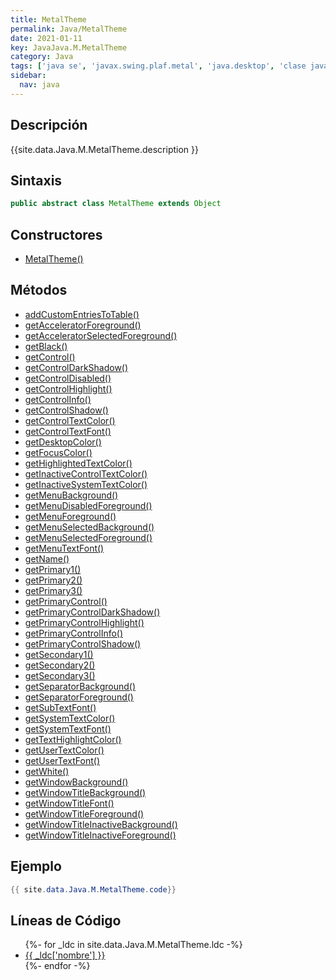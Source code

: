 ```yaml
---
title: MetalTheme
permalink: Java/MetalTheme
date: 2021-01-11
key: JavaJava.M.MetalTheme
category: Java
tags: ['java se', 'javax.swing.plaf.metal', 'java.desktop', 'clase java', 'Java 1.0']
sidebar: 
  nav: java
---
```


## Descripción
{{site.data.Java.M.MetalTheme.description }}

## Sintaxis
~~~java
public abstract class MetalTheme extends Object
~~~

## Constructores
* [MetalTheme()](/Java/MetalTheme/MetalTheme/)

## Métodos
* [addCustomEntriesToTable()](/Java/MetalTheme/addCustomEntriesToTable)
* [getAcceleratorForeground()](/Java/MetalTheme/getAcceleratorForeground)
* [getAcceleratorSelectedForeground()](/Java/MetalTheme/getAcceleratorSelectedForeground)
* [getBlack()](/Java/MetalTheme/getBlack)
* [getControl()](/Java/MetalTheme/getControl)
* [getControlDarkShadow()](/Java/MetalTheme/getControlDarkShadow)
* [getControlDisabled()](/Java/MetalTheme/getControlDisabled)
* [getControlHighlight()](/Java/MetalTheme/getControlHighlight)
* [getControlInfo()](/Java/MetalTheme/getControlInfo)
* [getControlShadow()](/Java/MetalTheme/getControlShadow)
* [getControlTextColor()](/Java/MetalTheme/getControlTextColor)
* [getControlTextFont()](/Java/MetalTheme/getControlTextFont)
* [getDesktopColor()](/Java/MetalTheme/getDesktopColor)
* [getFocusColor()](/Java/MetalTheme/getFocusColor)
* [getHighlightedTextColor()](/Java/MetalTheme/getHighlightedTextColor)
* [getInactiveControlTextColor()](/Java/MetalTheme/getInactiveControlTextColor)
* [getInactiveSystemTextColor()](/Java/MetalTheme/getInactiveSystemTextColor)
* [getMenuBackground()](/Java/MetalTheme/getMenuBackground)
* [getMenuDisabledForeground()](/Java/MetalTheme/getMenuDisabledForeground)
* [getMenuForeground()](/Java/MetalTheme/getMenuForeground)
* [getMenuSelectedBackground()](/Java/MetalTheme/getMenuSelectedBackground)
* [getMenuSelectedForeground()](/Java/MetalTheme/getMenuSelectedForeground)
* [getMenuTextFont()](/Java/MetalTheme/getMenuTextFont)
* [getName()](/Java/MetalTheme/getName)
* [getPrimary1()](/Java/MetalTheme/getPrimary1)
* [getPrimary2()](/Java/MetalTheme/getPrimary2)
* [getPrimary3()](/Java/MetalTheme/getPrimary3)
* [getPrimaryControl()](/Java/MetalTheme/getPrimaryControl)
* [getPrimaryControlDarkShadow()](/Java/MetalTheme/getPrimaryControlDarkShadow)
* [getPrimaryControlHighlight()](/Java/MetalTheme/getPrimaryControlHighlight)
* [getPrimaryControlInfo()](/Java/MetalTheme/getPrimaryControlInfo)
* [getPrimaryControlShadow()](/Java/MetalTheme/getPrimaryControlShadow)
* [getSecondary1()](/Java/MetalTheme/getSecondary1)
* [getSecondary2()](/Java/MetalTheme/getSecondary2)
* [getSecondary3()](/Java/MetalTheme/getSecondary3)
* [getSeparatorBackground()](/Java/MetalTheme/getSeparatorBackground)
* [getSeparatorForeground()](/Java/MetalTheme/getSeparatorForeground)
* [getSubTextFont()](/Java/MetalTheme/getSubTextFont)
* [getSystemTextColor()](/Java/MetalTheme/getSystemTextColor)
* [getSystemTextFont()](/Java/MetalTheme/getSystemTextFont)
* [getTextHighlightColor()](/Java/MetalTheme/getTextHighlightColor)
* [getUserTextColor()](/Java/MetalTheme/getUserTextColor)
* [getUserTextFont()](/Java/MetalTheme/getUserTextFont)
* [getWhite()](/Java/MetalTheme/getWhite)
* [getWindowBackground()](/Java/MetalTheme/getWindowBackground)
* [getWindowTitleBackground()](/Java/MetalTheme/getWindowTitleBackground)
* [getWindowTitleFont()](/Java/MetalTheme/getWindowTitleFont)
* [getWindowTitleForeground()](/Java/MetalTheme/getWindowTitleForeground)
* [getWindowTitleInactiveBackground()](/Java/MetalTheme/getWindowTitleInactiveBackground)
* [getWindowTitleInactiveForeground()](/Java/MetalTheme/getWindowTitleInactiveForeground)

## Ejemplo
~~~java
{{ site.data.Java.M.MetalTheme.code}}
~~~

## Líneas de Código
<ul>
{%- for _ldc in site.data.Java.M.MetalTheme.ldc -%}
   <li>
       <a href="{{_ldc['url'] }}">{{ _ldc['nombre'] }}</a>
   </li>
{%- endfor -%}
</ul>
